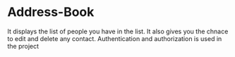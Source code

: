 # Address-Book
It displays the list of people you have in the list.
It also gives you the chnace to edit and delete any contact.
Authentication and authorization is used in the project
